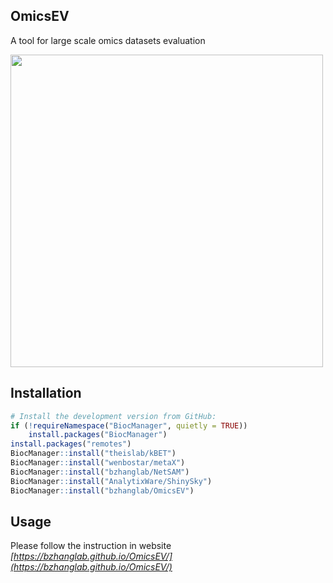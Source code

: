 ## OmicsEV
A tool for large scale omics datasets evaluation

[<img src="https://github.com/bzhanglab/OmicsEV/blob/gh-pages/data/OmicsEV_overview.png" width=500 class="center">](https://bzhanglab.github.io/OmicsEV/)

## Installation

``` r
# Install the development version from GitHub:
if (!requireNamespace("BiocManager", quietly = TRUE))
    install.packages("BiocManager")
install.packages("remotes")
BiocManager::install("theislab/kBET")
BiocManager::install("wenbostar/metaX")
BiocManager::install("bzhanglab/NetSAM")
BiocManager::install("AnalytixWare/ShinySky")
BiocManager::install("bzhanglab/OmicsEV")
```

## Usage

Please follow the instruction in website *[https://bzhanglab.github.io/OmicsEV/](https://bzhanglab.github.io/OmicsEV/)*
